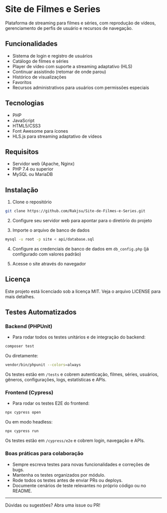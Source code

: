 # Site de Filmes e Series

Plataforma de streaming para filmes e séries, com reprodução de vídeos, gerenciamento de perfis de usuário e recursos de navegação.

## Funcionalidades

- Sistema de login e registro de usuários
- Catálogo de filmes e séries
- Player de vídeo com suporte a streaming adaptativo (HLS)
- Continuar assistindo (retomar de onde parou)
- Histórico de visualizações
- Favoritos
- Recursos administrativos para usuários com permissões especiais

## Tecnologias

- PHP
- JavaScript
- HTML5/CSS3
- Font Awesome para ícones
- HLS.js para streaming adaptativo de vídeos

## Requisitos

- Servidor web (Apache, Nginx)
- PHP 7.4 ou superior
- MySQL ou MariaDB

## Instalação

1. Clone o repositório
```bash
git clone https://github.com/Rakjsu/Site-de-Filmes-e-Series.git
```

2. Configure seu servidor web para apontar para o diretório do projeto

3. Importe o arquivo de banco de dados
```bash
mysql -u root -p site < api/database.sql
```

4. Configure as credenciais de banco de dados em `db_config.php` (já configurado com valores padrão)

5. Acesse o site através do navegador

## Licença

Este projeto está licenciado sob a licença MIT. Veja o arquivo LICENSE para mais detalhes.

## Testes Automatizados

### Backend (PHPUnit)

- Para rodar todos os testes unitários e de integração do backend:

```sh
composer test
```
Ou diretamente:
```sh
vendor/bin/phpunit --colors=always
```

Os testes estão em `/tests` e cobrem autenticação, filmes, séries, usuários, gêneros, configurações, logs, estatísticas e APIs.

### Frontend (Cypress)

- Para rodar os testes E2E do frontend:

```sh
npx cypress open
```
Ou em modo headless:
```sh
npx cypress run
```

Os testes estão em `/cypress/e2e` e cobrem login, navegação e APIs.

### Boas práticas para colaboração
- Sempre escreva testes para novas funcionalidades e correções de bugs.
- Mantenha os testes organizados por módulo.
- Rode todos os testes antes de enviar PRs ou deploys.
- Documente cenários de teste relevantes no próprio código ou no README.

---

Dúvidas ou sugestões? Abra uma issue ou PR! 